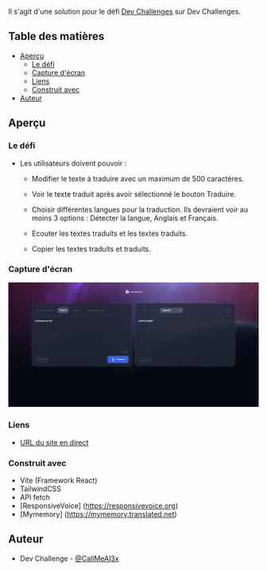 Il s'agit d'une solution pour le défi [Dev Challenges](https://devchallenges.io/challenge/47) sur Dev Challenges.

## Table des matières

- [Aperçu](#aperçu)
  - [Le défi](#le-défi)
  - [Capture d'écran](#capture-décran)
  - [Liens](#liens)
  - [Construit avec](#construit-avec)
- [Auteur](#auteur)

## Aperçu

### Le défi

- Les utilisateurs doivent pouvoir : 

    - Modifier le texte à traduire avec un maximum de 500 caractères.

    - Voir le texte traduit après avoir sélectionné le bouton Traduire.

    - Choisir différentes langues pour la traduction. Ils devraient voir au moins 3 options : Détecter la langue, Anglais et Français.

    - Ecouter les textes traduits et les textes traduits.

    - Copier les textes traduits et traduits.

### Capture d'écran

![Desktop](./public/desktop.png)

### Liens

- [URL du site en direct](https://translate-b-alexandre.netlify.app)


### Construit avec

- Vite (Framework React)
- TailwindCSS
- API fetch
- [ResponsiveVoice] (https://responsivevoice.org)
- [Mymemory] (https://mymemory.translated.net)

## Auteur

- Dev Challenge - [@CallMeAl3x](https://devchallenges.io/profile/4b9e326e-7fac-4811-b859-ca80373be3dd)